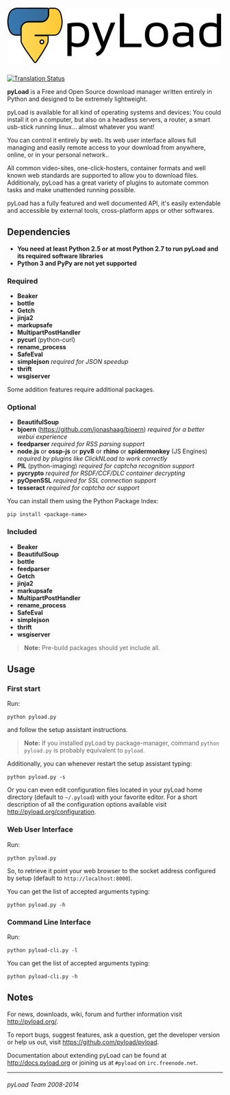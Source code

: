 [![pyLoad](/docs/resources/banner.png "pyLoad")](http://pyload.org/)
====================================================================

[![Translation Status](http://translate.pyload.org/badges/pyload/localized.png "Translation Status")](http://translate.pyload.org/project/pyload/)

**pyLoad** is a Free and Open Source download manager written entirely in Python and designed to be extremely lightweight.

pyLoad is available for all kind of operating systems and devices:
You could install it on a computer, but also on a headless servers, a router, a smart usb-stick running linux... almost whatever you want!

You can control it entirely by web.
Its web user interface allows full managing and easily remote access to your download from anywhere, online, or in your personal network..

All common video-sites, one-click-hosters, container formats and well known web standards are supported to allow you to download files.
Additionaly, pyLoad has a great variety of plugins to automate common tasks and make unattended running possible.

pyLoad has a fully featured and well documented API, it's easily extendable and accessible by external tools, cross-platform apps or other softwares.


Dependencies
------------

 - **You need at least Python 2.5 or at most Python 2.7 to run pyLoad and its required software libraries**
 - **Python 3 and PyPy are not yet supported**

### Required ###

 - **Beaker**
 - **bottle**
 - **Getch**
 - **jinja2**
 - **markupsafe**
 - **MultipartPostHandler**
 - **pycurl** (python-curl)
 - **rename_process**
 - **SafeEval**
 - **simplejson** *required for JSON speedup*
 - **thrift**
 - **wsgiserver**

Some addition features require additional packages.


### Optional ###

 - **BeautifulSoup**
 - **bjoern** (<https://github.com/jonashaag/bjoern>) *required for a better webui experience*
 - **feedparser** *required for RSS parsing support*
 - **node.js** or **ossp-js** or **pyv8** or **rhino** or **spidermonkey** (JS Engines) *required by plugins like ClickNLoad to work correctly*
 - **PIL** (python-imaging) *required for captcha recognition support*
 - **pycrypto** *required for RSDF/CCF/DLC container decrypting*
 - **pyOpenSSL** *required for SSL connection support*
 - **tesseract** *required for captcha ocr support*

You can install them using the Python Package Index:

    pip install <package-name>


### Included ###

 - **Beaker**
 - **BeautifulSoup**
 - **bottle**
 - **feedparser**
 - **Getch**
 - **jinja2**
 - **markupsafe**
 - **MultipartPostHandler**
 - **rename_process**
 - **SafeEval**
 - **simplejson**
 - **thrift**
 - **wsgiserver**

> **Note:**
Pre-build packages should yet include all.


Usage
-----

### First start ###

Run:

    python pyload.py

and follow the setup assistant instructions.

> **Note:**
If you installed pyLoad by package-manager, command `python pyload.py` is probably equivalent to `pyload`.

Additionally, you can whenever restart the setup assistant typing:

    python pyload.py -s

Or you can even edit configuration files located in your pyLoad home directory (default to `~/.pyload`)
with your favorite editor.
For a short description of all the configuration options available visit <http://pyload.org/configuration>.


### Web User Interface ###

Run:

    python pyload.py

So, to retrieve it point your web browser to the socket address configured by setup (default to `http://localhost:8000`).

You can get the list of accepted arguments typing:

    python pyload.py -h


### Command Line Interface ###

Run:

    python pyload-cli.py -l

You can get the list of accepted arguments typing:

    python pyload-cli.py -h


Notes
-----

For news, downloads, wiki, forum and further information visit <http://pyload.org/>.

To report bugs, suggest features, ask a question, get the developer version
or help us out, visit <https://github.com/pyload/pyload>.

Documentation about extending pyLoad can be found at <http://docs.pyload.org> or joining us at `#pyload` on `irc.freenode.net`.


------------------------------
###### pyLoad Team 2008-2014 ######
